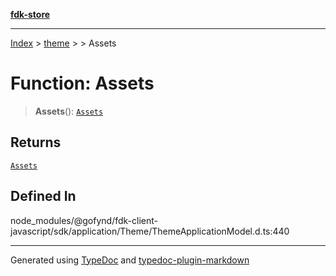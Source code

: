 [**fdk-store**](../../../README.md)
***

[Index](../../../API.md) > [theme](../../README.md) > [<internal>](../README.md) > Assets

# Function: Assets

> **Assets**(): [`Assets`](../type-aliases/type-alias.Assets.md)

## Returns

[`Assets`](../type-aliases/type-alias.Assets.md)

## Defined In

node\_modules/@gofynd/fdk-client-javascript/sdk/application/Theme/ThemeApplicationModel.d.ts:440

***
Generated using [TypeDoc](https://typedoc.org/) and [typedoc-plugin-markdown](https://www.npmjs.com/package/typedoc-plugin-markdown)
